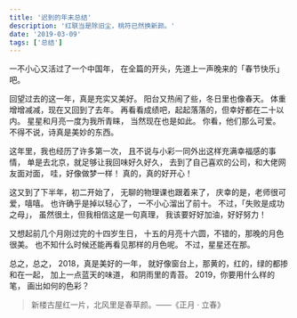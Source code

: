 ```yaml
---
title: '迟到的年末总结'
description: '红联当是除旧尘，桃符已然换新颜。'
date: '2019-03-09'
tags: ['总结']
---
```

一不小心又活过了一个中国年，
在全篇的开头，先道上一声晚来的「春节快乐」吧。

回望过去的这一年，真是充实又美好。
阳台又热闹了些，冬日里也像春天。
体重增增减减，现在又回到了去年。
再看看成绩吧，起起落落的，但幸好都在二十以内。
星星和月亮一度为我所青睐，
当然现在也是如此。
你看，他们那么可爱。
不得不说，诗真是美妙的东西。

这年里，我也经历了许多第一次，
且不说与小彩一同外出这样充满幸福感的事情，
单是去北京，就足够让我回味好久好久，
去到了自己喜欢的公司，和大佬网友面对面，
哇，好像做梦一样！
真的，真的好开心！

这又到了下半年，初二开始了，
无聊的物理课也跟着来了，
庆幸的是，老师很可爱，嘻嘻。
也许确乎是掉以轻心了，
一不小心溜出了前十。
不过，「失败是成功之母」，
虽然很土，但我相信这是一句真理，
我该要好好加油，好好努力！

又想起前几个月刚过完的十四岁生日，
十五的月亮十六圆，不错的，那晚的月色很美。
也不知什么时候还能再看见那样的月色呢。
不过，星星还在那。

总之，总之，
2018，真是美好的一年，
就好像窗台上，那黄的，红的，绿的都掺和在一起，
加上一点蓝天的味道，
和阴雨里的青苔。
2019，你要用什么样的笔，
画出如何的色彩？

> 新楼古屋红一片，北风里是春草颜。——《正月 · 立春》